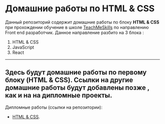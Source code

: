 # Домашние работы по HTML & CSS

Данный репозиторий содержит домашние работы по блоку **HTML & CSS** при прохождении  обучение в школе [TeachMeSkills](https://teachmeskills.by/) по направлению Front end разработчик.
Данное направление разбито на 3 блока :

1.  HTML & CSS
2.  JavaScript
3.  React
---

Здесь будут домашние работы по первому блоку (HTML & CSS).
Ссылки на другие домашние работы будут добавлены позже , как и на на дипломные проекты.
---
Дипломные работы (ссылки на репозитории):
-  [HTML & CSS](https://github.com/andrey-semchenko/TMS-project-html-css).


